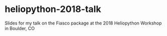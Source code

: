 # heliopython-2018-talk
Slides for my talk on the Fiasco package at the 2018 Heliopython Workshop in Boulder, CO
